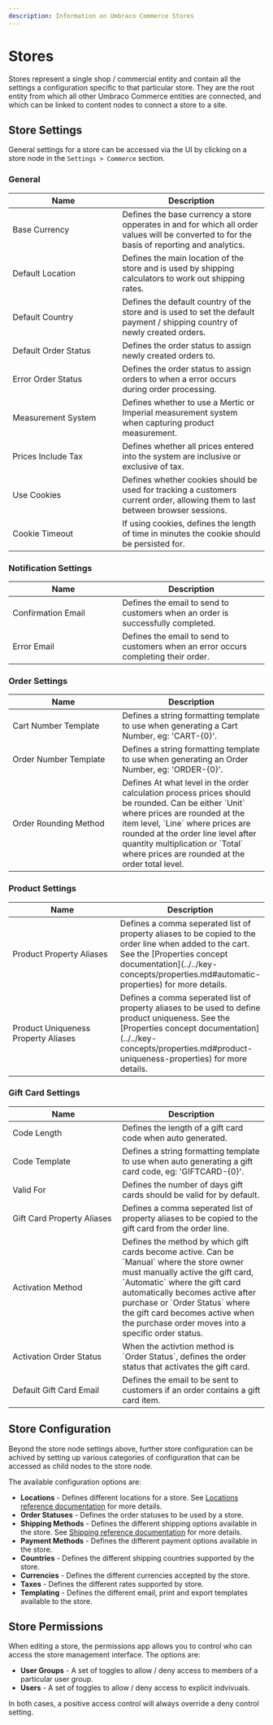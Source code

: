 ```yaml
---
description: Information on Umbraco Commerce Stores
---
```


# Stores

Stores represent a single shop / commercial entity and contain all the settings a configuration specific to that particular store. They are the root entity from which all other Umbraco Commerce entities are connected, and which can be linked to content nodes to connect a store to a site.

## Store Settings

General settings for a store can be accessed via the UI by clicking on a store node in the `Settings > Commerce` section.

### General

<table>
  <thead>
    <tr>
      <th width="200">Name</th>
      <th>Description</th>
    </tr>
  </thead>
  <tbody>
    <tr>
      <td>Base Currency</td>
      <td>Defines the base currency a store opperates in and for which all order values will be converted to for the basis of reporting and analytics.</td>
    </tr>
    <tr>
      <td>Default Location</td>
      <td>Defines the main location of the store and is used by shipping calculators to work out shipping rates.</td>
    </tr>
    <tr>
      <td>Default Country</td>
      <td>Defines the default country of the store and is used to set the default payment / shipping country of newly created orders.</td>
    </tr>
    <tr>
      <td>Default Order Status</td>
      <td>Defines the order status to assign newly created orders to.</td>
    </tr>
    <tr>
      <td>Error Order Status</td>
      <td>Defines the order status to assign orders to when a error occurs during order processing.</td>
    </tr>
    <tr>
      <td>Measurement System</td>
      <td>Defines whether to use a Mertic or Imperial measurement system when capturing product measurement.</td>
    </tr>
    <tr>
      <td>Prices Include Tax</td>
      <td>Defines whether all prices entered into the system are inclusive or exclusive of tax.</td>
    </tr>
    <tr>
      <td>Use Cookies</td>
      <td>Defines whether cookies should be used for tracking a customers current order, allowing them to last between browser sessions.</td>
    </tr>
    <tr>
      <td>Cookie Timeout</td>
      <td>If using cookies, defines the length of time in minutes the cookie should be persisted for.</td>
    </tr>
  </tbody>
</table>

### Notification Settings

<table>
  <thead>
    <tr>
      <th width="200">Name</th>
      <th>Description</th>
    </tr>
  </thead>
  <tbody>
    <tr>
      <td>Confirmation Email</td>
      <td>Defines the email to send to customers when an order is successfully completed.</td>
    </tr>
    <tr>
      <td>Error Email</td>
      <td>Defines the email to send to customers when an error occurs completing their order.</td>
    </tr>
  </tbody>
</table>

### Order Settings

<table>
  <thead>
    <tr>
      <th width="200">Name</th>
      <th>Description</th>
    </tr>
  </thead>
  <tbody>
    <tr>
      <td>Cart Number Template</td>
      <td>Defines a string formatting template to use when generating a Cart Number, eg: 'CART-{0}'.</td>
    </tr>
    <tr>
      <td>Order Number Template</td>
      <td>Defines a string formatting template to use when generating an Order Number, eg: 'ORDER-{0}'.</td>
    </tr>
    <tr>
      <td>Order Rounding Method</td>
      <td>Defines At what level in the order calculation process prices should be rounded. Can be either `Unit` where prices are rounded at the item level, `Line` where prices are rounded at the order line level after quantity multiplication or `Total` where prices are rounded at the order total level.</td>
    </tr>
  </tbody>
</table>

### Product Settings

<table>
  <thead>
    <tr>
      <th width="200">Name</th>
      <th>Description</th>
    </tr>
  </thead>
  <tbody>
    <tr>
      <td>Product Property Aliases</td>
      <td>Defines a comma seperated list of property aliases to be copied to the order line when added to the cart. See the [Properties concept documentation](../../key-concepts/properties.md#automatic-properties) for more details.</td>
    </tr>
    <tr>
      <td>Product Uniqueness Property Aliases</td>
      <td>Defines a comma seperated list of property aliases to be used to define product uniqueness. See the [Properties concept documentation](../../key-concepts/properties.md#product-uniqueness-properties) for more details.</td>
    </tr>
  </tbody>
</table>

### Gift Card Settings

<table>
  <thead>
    <tr>
      <th width="200">Name</th>
      <th>Description</th>
    </tr>
  </thead>
  <tbody>
    <tr>
      <td>Code Length</td>
      <td>Defines the length of a gift card code when auto generated.</td>
    </tr>
    <tr>
      <td>Code Template</td>
      <td>Defines a string formatting template to use when auto generating a gift card code, eg: 'GIFTCARD-{0}'.</td>
    </tr>
    <tr>
      <td>Valid For</td>
      <td>Defines the number of days gift cards should be valid for by default.</td>
    </tr>
    <tr>
      <td>Gift Card Property Aliases</td>
      <td>Defines a comma seperated list of property aliases to be copied to the gift card from the order line.</td>
    </tr>
    <tr>
      <td>Activation Method</td>
      <td>Defines the method by which gift cards become active. Can be `Manual` where the store owner must manually active the gift card, `Automatic` where the gift card automatically becomes active after purchase or `Order Status` where the gift card becomes active when the purchase order moves into a specific order status.</td>
    </tr>
    <tr>
      <td>Activation Order Status</td>
      <td>When the activtion method is `Order Status`, defines the order status that activates the gift card.</td>
    </tr>
    <tr>
      <td>Default Gift Card Email</td>
      <td>Defines the email to be sent to customers if an order contains a gift card item.</td>
    </tr>
  </tbody>
</table>

## Store Configuration

Beyond the store node settings above, further store configuration can be achived by setting up various categories of configuration that can be accessed as child nodes to the store node.

The available configuration options are:

* **Locations** - Defines different locations for a store. See [Locations reference documentation](../locations/README.md) for more details.
* **Order Statuses** - Defines the order statuses to be used by a store.
* **Shipping Methods** - Defines the different shipping options available in the store. See [Shipping reference documentation](../shipping/README.md) for more details.
* **Payment Methods** - Defines the different payment options available in the store.
* **Countries** - Defines the different shipping countries supported by the store.
* **Currencies** - Defines the different currencies accepted by the store.
* **Taxes** - Defines the different rates supported by store.
* **Templating** - Defines the different email, print and export templates available to the store.

## Store Permissions

When editing a store, the permissions app allows you to control who can access the store management interface. The options are:

* **User Groups** - A set of toggles to allow / deny access to members of a particular user group.
* **Users** - A set of toggles to allow / deny access to explicit indvivuals.

In both cases, a positive access control will always override a deny control setting.